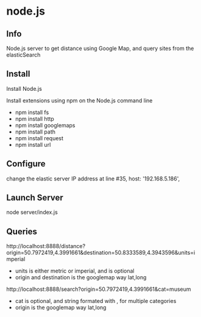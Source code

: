 node.js
====================

Info
--
Node.js server to get distance using Google Map, and query sites from the elasticSearch


Install
--
Install Node.js

Install extensions using npm on the Node.js command line

* npm install fs
* npm install http
* npm install googlemaps
* npm install path
* npm install request
* npm install url

Configure
--

change the elastic server IP address at line #35, host: '192.168.5.186',

Launch Server
--

node server/index.js 


Queries
--

http://localhost:8888/distance?origin=50.7972419,4.3991661&destination=50.8333589,4.3943596&units=imperial
* units is either metric or imperial, and is optional
* origin and destination is the googlemap way lat,long

http://localhost:8888/search?origin=50.7972419,4.3991661&cat=museum
* cat is optional, and string formated with , for multiple categories
* origin is the googlemap way lat,long
